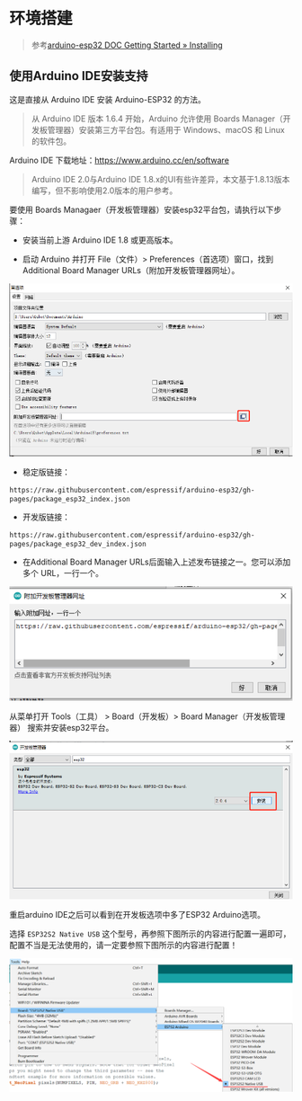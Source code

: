 # 环境搭建

> 参考[arduino-esp32 DOC Getting Started » Installing](https://docs.espressif.com/projects/arduino-esp32/en/latest/installing.html)

## 使用Arduino IDE安装支持

这是直接从 Arduino IDE 安装 Arduino-ESP32 的方法。

> 从 Arduino IDE 版本 1.6.4 开始，Arduino 允许使用 Boards Manager（开发板管理器）安装第三方平台包。有适用于 Windows、macOS 和 Linux 的软件包。

Arduino IDE 下载地址：https://www.arduino.cc/en/software

> Arduino IDE 2.0与Arduino IDE 1.8.x的UI有些许差异，本文基于1.8.13版本编写，但不影响使用2.0版本的用户参考。

要使用 Boards Managaer（开发板管理器）安装esp32平台包，请执行以下步骤：

- 安装当前上游 Arduino IDE 1.8 或更高版本。

- 启动 Arduino 并打开 File（文件）> Preferences（首选项）窗口，找到Additional Board Manager URLs（附加开发板管理器网址）。

![](../assets/images/install_guide_preferences.png)

- 稳定版链接：
```
https://raw.githubusercontent.com/espressif/arduino-esp32/gh-pages/package_esp32_index.json
```
- 开发版链接：
```
https://raw.githubusercontent.com/espressif/arduino-esp32/gh-pages/package_esp32_dev_index.json
```
- 在Additional Board Manager URLs后面输入上述发布链接之一。您可以添加多个 URL，一行一个。

![](../assets/images/install_guide_boards_manager_url.png)

从菜单打开 Tools（工具） > Board（开发板）> Board Manager（开发板管理器） 搜索并安装esp32平台。

![](../assets/images/install_guide_boards_manager_esp32.png)

重启arduino IDE之后可以看到在开发板选项中多了ESP32 Arduino选项。

选择 `ESP32S2 Native USB` 这个型号，再参照下图所示的内容进行配置一遍即可，配置不当是无法使用的，请一定要参照下图所示的内容进行配置！

![](../assets/images/Board_chose.png)
